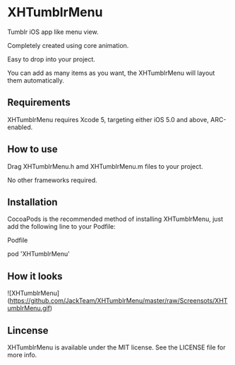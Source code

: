 XHTumblrMenu
============

Tumblr iOS app like menu view.

Completely created using core animation.

Easy to drop into your project.

You can add as many items as you want, the XHTumblrMenu will layout them automatically.


## Requirements ##

XHTumblrMenu requires Xcode 5, targeting either iOS 5.0 and above, ARC-enabled.


## How to use ##
	
Drag XHTumblrMenu.h amd XHTumblrMenu.m files to your project. 

No other frameworks required.

## Installation

CocoaPods is the recommended method of installing XHTumblrMenu, just add the following line to your Podfile:

Podfile

pod 'XHTumblrMenu'

## How it looks ##

![XHTumblrMenu] (https://github.com/JackTeam/XHTumblrMenu/master/raw/Screensots/XHTumblrMenu.gif)

## Lincense ##

XHTumblrMenu is available under the MIT license. See the LICENSE file for more info.

